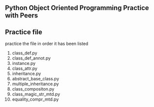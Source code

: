 ## Python Object Oriented Programming Practice with Peers


## Practice file
practice the file in order it has been listed 
<ol>
<li href="https://github.com/Ayobami6/python_oop_practice/blob/master/OOP/class_def.py">class_def.py</li>
<li href="https://github.com/Ayobami6/python_oop_practice/blob/master/OOP/class_def_annot.py">class_def_annot.py</li>
<li href="https://github.com/Ayobami6/python_oop_practice/blob/master/OOP/instance.py">instance.py</li>
<li href="https://github.com/Ayobami6/python_oop_practice/blob/master/OOP/class_attr.py">class_attr.py</li>
<li href="https://github.com/Ayobami6/python_oop_practice/blob/master/OOP/inheritance.py">inheritance.py</li>
<li href="https://github.com/Ayobami6/python_oop_practice/blob/master/OOP/abstract_base_class.py">abstract_base_class.py</li>
<li href="https://github.com/Ayobami6/python_oop_practice/blob/master/OOP/multiple_inheritance.py">multiple_inheritance.py</li>
<li href="https://github.com/Ayobami6/python_oop_practice/blob/master/OOP/class_composition.py">class_compositon.py</li>
<li href="https://github.com/Ayobami6/python_oop_practice/blob/master/OOP/class_magic_str-mtd.py">class_magic_str_mtd.py</li>
<li href="https://github.com/Ayobami6/python_oop_practice/blob/master/OOP/equality_compr_mtd.py">equality_compr_mtd.py</li>
</ol>

